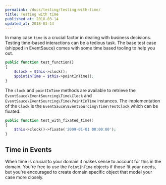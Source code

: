 ```yaml
---
permalink: /docs/testing/testing-with-time/
title: Testing with time
published_at: 2018-03-14
updated_at: 2018-03-14
---
```


In many case `time` is a crucial factor in dealing with business
decisions. Testing time-based interactions can be a tedious task.
The base test case (shipped in EventSauce) comes with some time
based tooling to help you out.

```php
public function test_function()
{
    $clock = $this->clock();
    $pointInTime = $this->pointInTime();
}
```

The `clock` and `pointInTime` methods are available to retrieve the
`EventSauce\EventSourcing\Time\Clock` and `EventSauce\EventSourcing\Time\PointInTime`
instances. The implementation of the `Clock` is the
`EventSauce\EventSourcing\Time\TestClock` which can be fixated.

```php
public function test_with_fixated_time()
{
    $this->clock()->fixate('2009-01-01 00:00:00');
}
```

## Time in Events

When time is crucial to your domain it makes sense to account for this in
the domain. You're free to use the `PointInTime` objects if those fit your
needs, but you're encouraged to create domain specific object that model
your case more closely.
